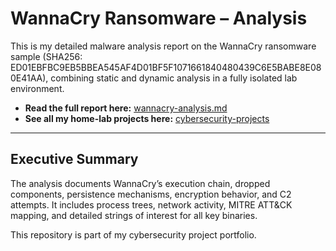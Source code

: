 # WannaCry Ransomware – Analysis

This is my detailed malware analysis report on the WannaCry ransomware sample (SHA256: ED01EBFBC9EB5BBEA545AF4D01BF5F1071661840480439C6E5BABE8E080E41AA), combining static and dynamic analysis in a fully isolated lab environment.

- **Read the full report here:** [wannacry-analysis.md](wannacry-analysis.md)
- **See all my home-lab projects here:** [cybersecurity-projects](https://github.com/Oligo12/cybersecurity-projects/tree/main)

---

## Executive Summary
The analysis documents WannaCry’s execution chain, dropped components, persistence mechanisms, encryption behavior, and C2 attempts. It includes process trees, network activity, MITRE ATT&CK mapping, and detailed strings of interest for all key binaries.

This repository is part of my cybersecurity project portfolio.
